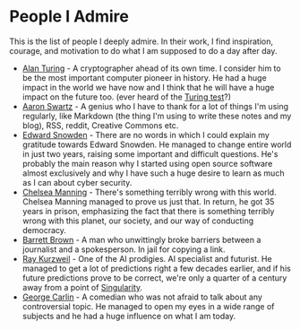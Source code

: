 # People I Admire

This is the list of people I deeply admire. In their work, I find inspiration, courage, and motivation to do what I am supposed to do a day after day.

* [Alan Turing](https://en.wikipedia.org/wiki/Alan_Turing) - A cryptographer ahead of its own time. I consider him to be the most important computer pioneer in history. He had a huge impact in the world we have now and I think that he will have a huge impact on the future too. (ever heard of the [Turing test](http://psych.utoronto.ca/users/reingold/courses/ai/turing.html)?)
* [Aaron Swartz](https://en.wikipedia.org/wiki/Aaron_Swartz) - A genius who I have to thank for a lot of things I'm using regularly, like Markdown (the thing I'm using to write these notes and my blog), RSS, reddit, Creative Commons etc.
* [Edward Snowden](https://en.wikipedia.org/wiki/Edward_Snowden) - There are no words in which I could explain my gratitude towards Edward Snowden. He managed to change entire world in just two years, raising some important and difficult questions. He's probably the main reason why I started using open source software almost exclusively and why I have such a huge desire to learn as much as I can about cyber security.
* [Chelsea Manning](https://en.wikipedia.org/wiki/Chelsea_Manning) - There's something terribly wrong with this world. Chelsea Manning managed to prove us just that. In return, he got 35 years in prison, emphasizing the fact that there is something terribly wrong with this planet, our society, and our way of conducting democracy.
* [Barrett Brown](https://en.wikipedia.org/wiki/Barrett_Brown) - A man who unwittingly broke barriers between a journalist and a spokesperson. In jail for copying a link.
* [Ray Kurzweil](https://en.wikipedia.org/wiki/Ray_Kurzweil) - One of the AI prodigies. AI specialist and futurist. He managed to get a lot of predictions right a few decades earlier, and if his future predictions prove to be correct, we're only a quarter of a century away from a point of [Singularity](https://en.wikipedia.org/wiki/Technological_singularity).
* [George Carlin](https://en.wikipedia.org/wiki/George_Carlin) - A comedian who was not afraid to talk about any controversial topic. He managed to open my eyes in a wide range of subjects and he had a huge influence on what I am today.
